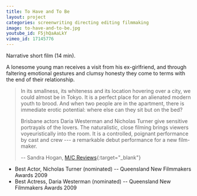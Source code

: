 ```yaml
---
title: To Have and To Be
layout: project
categories: screenwriting directing editing filmmaking
image: to-have-and-to-be.jpg
youtube_id: F5jhQaAaLkY
vimeo_id: 17145776
---
```


Narrative short film (14 min).

A lonesome young man receives a visit from his ex-girlfriend, and through
faltering emotional gestures and clumsy honesty they come to terms with the end
of their relationship.

> In its smallness, its whiteness and its location hovering over a city, we
> could almost be in Tokyo. It is a perfect place for an alienated modern youth
> to brood. And when two people are in the apartment, there is immediate erotic
> potential: where else can they sit but on the bed?
>
> Brisbane actors Daria Westerman and Nicholas Turner give sensitive portrayals
> of the lovers. The naturalistic, close filming brings viewers voyeuristically
> into the room. It is a controlled, poignant performance by cast and crew ---
> a remarkable debut performance for a new film-maker.
>
> -- Sandra Hogan, [M/C Reviews][mcr]{:target="_blank"}

- Best Actor, Nicholas Turner (nominated) -- Queensland New Filmmakers Awards 2009
- Best Actress, Daria Westerman (nominated) -- Queensland New Filmmakers Awards 2009

[mcr]: http://reviews.media-culture.org.au/modules.php?name=News&file=article&sid=2991
